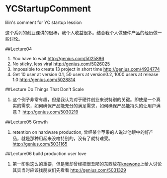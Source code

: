 # YCStartupComment
lilin's comment for YC startup lession

这个系列的创业课讲的很棒，我个人收益很多。结合我个人做硬件产品的经历做一些讨论。


##Lecture04

1.  You have to wait http://genius.com/5025886
2.  No sticky, less viral http://genius.com/5026025
3.  Impossible to create 13 project in short time http://genius.com/4934774
4.  Get 10 user at version 0.1, 50 users at version0.2,  1000 users at release 1.0 http://genius.com/5028814

##Lecture Do Things That Don't Scale
1.  这个例子非常有趣，但是我认为对于硬件创业来说特别的关键。即使是一个真实的需求，如何确保产品能充分的满足需求，如何确保产品能持久的让用户满意？   http://genius.com/5030219
    


##Lecture05 Growth
1.  retention on hardware production, 曾经某个苹果的人说过他眼中的好产品，就是那种用起来没啥特别的，没有了就特难受。 http://genius.com/5031165

##Lecture06 build production user love
1.  第一印象这么的重要，但是我却曾经把很丑陋的东西放在[knewone](http://knewone.com/groups/5157a3e67373c2ca5000001a/topics/530d992231302d303d3c0000)上给人讨论其实当时应该找朋友们先看看  http://genius.com/5031329